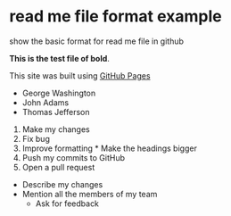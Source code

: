 # read me file format example
show the basic format for read me file in github

**This is the test file of bold**.

This site was built using [GitHub Pages](https://pages.github.com/)
- George Washington
- John Adams
- Thomas Jefferson
1. Make my changes
  1. Fix bug
  2. Improve formatting
    * Make the headings bigger
2. Push my commits to GitHub
3. Open a pull request
  * Describe my changes
  * Mention all the members of my team
    * Ask for feedback
